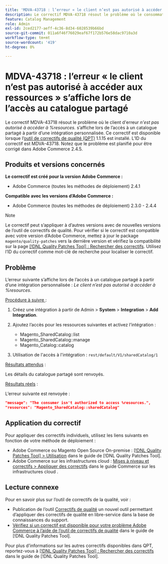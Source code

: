 ```yaml
---
title: 'MDVA-43718 : l’erreur « le client n’est pas autorisé à accéder aux ressources » s’affiche lors de l’accès au catalogue partagé'
description: Le correctif MDVA-43718 résout le problème où le consommateur d'erreur *n'est pas autorisé à accéder à %resources.* s’affiche lors de l’accès à un catalogue partagé à partir d’une intégration personnalisée. Ce correctif est disponible lorsque l’outil [Outil de correctifs de la qualité (QPT)](https://experienceleague.adobe.com/en/docs/commerce-operations/tools/quality-patches-tool/quality-patches-tool-to-self-serve-quality-patches) 1.1.15 est installé. L’ID du correctif est MDVA-43718. Notez que le problème est planifié pour être corrigé dans Adobe Commerce 2.4.5.
feature: Catalog Management
role: Admin
exl-id: 2ced2177-aeff-4c36-8d34-6028539b66bd
source-git-commit: 011a6f46f76029eaf67f172b576e58dac9710a3d
workflow-type: tm+mt
source-wordcount: '419'
ht-degree: 0%

---
```


# MDVA-43718 : l’erreur « le client n’est pas autorisé à accéder aux ressources » s’affiche lors de l’accès au catalogue partagé

Le correctif MDVA-43718 résout le problème où le client d&#39;erreur *n&#39;est pas autorisé à accéder à %resources.* s’affiche lors de l’accès à un catalogue partagé à partir d’une intégration personnalisée. Ce correctif est disponible lorsque l’[outil de correctifs de qualité (QPT)](https://experienceleague.adobe.com/en/docs/commerce-operations/tools/quality-patches-tool/quality-patches-tool-to-self-serve-quality-patches) 1.1.15 est installé. L’ID du correctif est MDVA-43718. Notez que le problème est planifié pour être corrigé dans Adobe Commerce 2.4.5.

## Produits et versions concernés

**Le correctif est créé pour la version Adobe Commerce :**

* Adobe Commerce (toutes les méthodes de déploiement) 2.4.1

**Compatible avec les versions d’Adobe Commerce :**

* Adobe Commerce (toutes les méthodes de déploiement) 2.3.0 - 2.4.4

>[!NOTE]
>
>Le correctif peut s’appliquer à d’autres versions avec de nouvelles versions de l’outil de correctifs de qualité. Pour vérifier si le correctif est compatible avec votre version d’Adobe Commerce, mettez à jour le package `magento/quality-patches` vers la dernière version et vérifiez la compatibilité sur la page [[!DNL Quality Patches Tool] : Rechercher des correctifs](https://experienceleague.adobe.com/en/docs/commerce-operations/tools/quality-patches-tool/quality-patches-tool-to-self-serve-quality-patches). Utilisez l’ID du correctif comme mot-clé de recherche pour localiser le correctif.

## Problème

L’erreur suivante s’affiche lors de l’accès à un catalogue partagé à partir d’une intégration personnalisée : *Le client n’est pas autorisé à accéder à %resources*.

<u>Procédure à suivre </u> :

1. Créez une intégration à partir de Admin > **System** > **Integration** > **Add Integration**.
1. Ajoutez l’accès pour les ressources suivantes et activez l’intégration :

   * Magento_SharedCatalog::list
   * Magento_SharedCatalog::manage
   * Magento_Catalog::catalog

1. Utilisation de l&#39;accès à l&#39;intégration : `rest/default/V1/sharedCatalog/1`

<u>Résultats attendus</u> :

Les détails du catalogue partagé sont renvoyés.

<u>Résultats réels</u> :

L’erreur suivante est renvoyée :

```JSON
"message": "The consumer isn't authorized to access %resources.",
"resources": "Magento_SharedCatalog::sharedCatalog"
```

## Application du correctif

Pour appliquer des correctifs individuels, utilisez les liens suivants en fonction de votre méthode de déploiement :

* Adobe Commerce ou Magento Open Source On-premise : [[!DNL Quality Patches Tool] > Utilisation](/help/tools/quality-patches-tool/usage.md) dans le guide de [!DNL Quality Patches Tool].
* Adobe Commerce sur les infrastructures cloud : [Mises à niveau et correctifs > Appliquer des correctifs](https://experienceleague.adobe.com/docs/commerce-cloud-service/user-guide/develop/upgrade/apply-patches.html) dans le guide Commerce sur les infrastructures cloud .

## Lecture connexe

Pour en savoir plus sur l’outil de correctifs de la qualité, voir :

* Publication de l’outil [Correctifs de qualité](https://experienceleague.adobe.com/en/docs/commerce-operations/tools/quality-patches-tool/quality-patches-tool-to-self-serve-quality-patches) un nouvel outil permettant d’appliquer des correctifs de qualité en libre-service dans la base de connaissances du support.
* [Vérifiez si un correctif est disponible pour votre problème Adobe Commerce à l’aide de l’outil de correctifs de qualité](/help/tools/quality-patches-tool/patches-available-in-qpt/check-patch-for-magento-issue-with-magento-quality-patches.md) dans le guide de [!DNL Quality Patches Tool].

Pour plus d’informations sur les autres correctifs disponibles dans QPT, reportez-vous à [[!DNL Quality Patches Tool] : Rechercher des correctifs](https://experienceleague.adobe.com/tools/commerce-quality-patches/index.html) dans le guide de [!DNL Quality Patches Tool].
